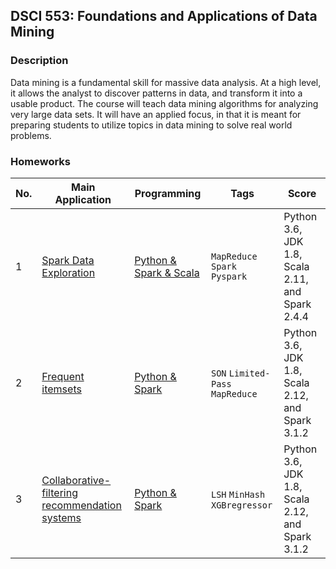 ## DSCI 553: Foundations and Applications of Data Mining
### Description
Data mining is a fundamental skill for massive data analysis. At a high level, it allows the analyst
to discover patterns in data, and transform it into a usable product. The course will teach data
mining algorithms for analyzing very large data sets. It will have an applied focus, in that it is
meant for preparing students to utilize topics in data mining to solve real world problems.

### Homeworks
|No.|    Main Application    |Programming|Tags|Score|
|---|------------------------|-----------|----|-----|
|1|[Spark Data Exploration](https://github.com/MingLyu-byte/DSCI553-Foundations-and-Applications-of-Data-Mining/blob/master/HW1/DSCI553HW1.pdf)|[Python & Spark & Scala](https://github.com/MingLyu-byte/DSCI553-Foundations-and-Applications-of-Data-Mining/tree/master/HW1) |`MapReduce` `Spark` `Pyspark`|Python 3.6, JDK 1.8, Scala 2.11, and Spark 2.4.4|
|2|[Frequent itemsets](https://github.com/MingLyu-byte/DSCI553-Foundations-and-Applications-of-Data-Mining/blob/master/HW2/DSCI553HW2.pdf)|[Python & Spark](https://github.com/MingLyu-byte/DSCI553-Foundations-and-Applications-of-Data-Mining/tree/master/HW2)| `SON` `Limited-Pass` `MapReduce`|Python 3.6, JDK 1.8, Scala 2.12, and Spark 3.1.2|
|3|[Collaborative-filtering recommendation systems](https://github.com/MingLyu-byte/DSCI553-Foundations-and-Applications-of-Data-Mining/blob/master/HW3/DSCI553HW3.pdf)|[Python & Spark](https://github.com/MingLyu-byte/DSCI553-Foundations-and-Applications-of-Data-Mining/tree/master/HW3)| `LSH` `MinHash` `XGBregressor`|Python 3.6, JDK 1.8, Scala 2.12, and Spark 3.1.2|
